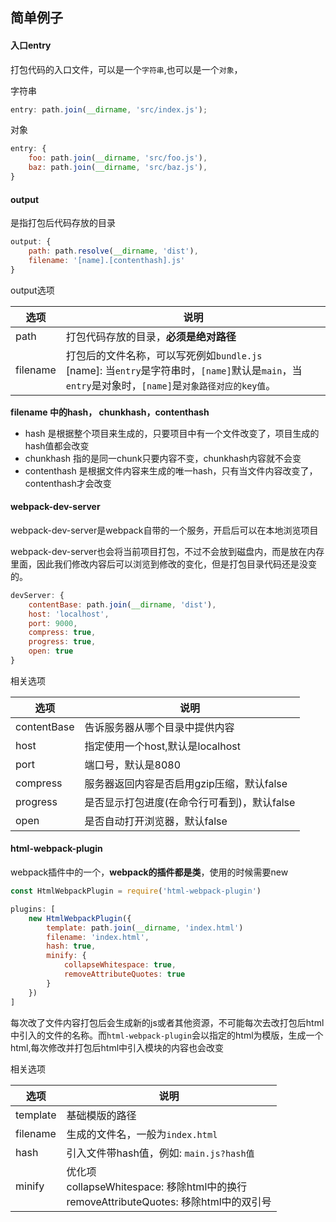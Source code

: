 ## 简单例子

#### 入口entry

打包代码的入口文件，可以是一个`字符串`,也可以是一个`对象`，

字符串

```javascript
entry: path.join(__dirname, 'src/index.js');
```
对象

```javascript
entry: {
    foo: path.join(__dirname, 'src/foo.js'),
    baz: path.join(__dirname, 'src/baz.js'),
}
```

#### output

是指打包后代码存放的目录

```javascript
output: {
    path: path.resolve(__dirname, 'dist'),
    filename: '[name].[contenthash].js'
}
```
output选项

|选项|说明|
|--|--|
|path|打包代码存放的目录，**必须是绝对路径**|
|filename|打包后的文件名称，可以写死例如`bundle.js`<br>[name]: 当`entry`是字符串时，`[name]`默认是`main`，当`entry`是对象时，`[name]`是`对象路径对应的key值`。|

**filename 中的hash， chunkhash，contenthash**

- hash 是根据整个项目来生成的，只要项目中有一个文件改变了，项目生成的hash值都会改变
- chunkhash 指的是同一chunk只要内容不变，chunkhash内容就不会变
- contenthash 是根据文件内容来生成的唯一hash，只有当文件内容改变了，contenthash才会改变


#### webpack-dev-server

webpack-dev-server是webpack自带的一个服务，开启后可以在本地浏览项目

webpack-dev-server也会将当前项目打包，不过不会放到磁盘内，而是放在内存里面，因此我们修改内容后可以浏览到修改的变化，但是打包目录代码还是没变的。

```javascript
devServer: {
    contentBase: path.join(__dirname, 'dist'),
    host: 'localhost',
    port: 9000,
    compress: true,
    progress: true,
    open: true
}
```

相关选项

|选项|说明|
|--|--|
|contentBase|告诉服务器从哪个目录中提供内容|
|host|指定使用一个host,默认是localhost|
|port|端口号，默认是8080|
|compress|服务器返回内容是否启用gzip压缩，默认false|
|progress|是否显示打包进度(在命令行可看到)，默认false|
|open|是否自动打开浏览器，默认false|

#### html-webpack-plugin

webpack插件中的一个，**webpack的插件都是类**，使用的时候需要new

```javascript
const HtmlWebpackPlugin = require('html-webpack-plugin')

plugins: [
    new HtmlWebpackPlugin({
        template: path.join(__dirname, 'index.html')
        filename: 'index.html',
        hash: true,
        minify: {
            collapseWhitespace: true,
            removeAttributeQuotes: true
        }
    })
]
```

每次改了文件内容打包后会生成新的js或者其他资源，不可能每次去改打包后html中引入的文件的名称。而`html-webpack-plugin`会以指定的html为模版，生成一个html,每次修改并打包后html中引入模块的内容也会改变

相关选项

|选项|说明|
|--|--|
|template|基础模版的路径|
|filename|生成的文件名，一般为`index.html`|
|hash|引入文件带hash值，例如: `main.js?hash值`|
|minify|优化项<br>collapseWhitespace: 移除html中的换行<br>removeAttributeQuotes: 移除html中的双引号|
